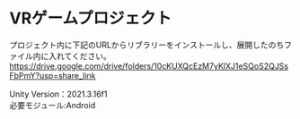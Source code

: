 # VRゲームプロジェクト
プロジェクト内に下記のURLからリブラリーをインストールし、展開したのちファイル内に入れてください。
https://drive.google.com/drive/folders/10cKUXQcEzM7yKlXJ1eSQoS2QJSsFbPmY?usp=share_link

Unity Version：2021.3.16f1  
必要モジュール:Android
